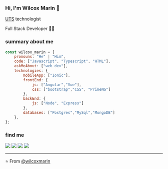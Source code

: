 ### Hi, I'm Wilcox Marin 👋

<a href="https://www.uts.edu.co/sitio/" target="_blank">UTS</a> technologist
 <p>Full Stack Developer 👨‍💻</p>

### summary about me

```javascript
const wilcox_marin = {
    pronouns: "He" | "Him",
    code: ["Javascript", "Typescript", "HTML"],
    askMeAbout: ["web dev"],
    technologies: {
        mobileApp: ["Ionic"],
        frontEnd: {
            js: ["Angular","Vue"],
            css: ["bootstrap","CSS", "PrimeNG"]
        },
        backEnd: {
            js: ["Node", "Express"]
        },
        databases: ["Postgres","MySql","MongoDB"]
    },
};
```

### find me
[![](https://img.shields.io/badge/Gitlab-wilcoxmarindeveloper-orange)](https://gitlab.com/wilcoxmarin)
[![](https://img.shields.io/badge/LinkedIn-wilcoxmarin-blue)](https://www.linkedin.com/in/wilcox-marin-b91a6b17b/)
[![](https://img.shields.io/badge/Gmail-wilcoxmarindeveloper%40gmail.com-red)](mailto:wilcoxmarindeveloper@gmail.com)
[![](https://img.shields.io/github/followers/wilcoxmarin?style=social)](https://gitlab.com/wilcoxmarin)

---
⭐️ From [@wilcoxmarin](https://github.com/wilcoxmarin)
